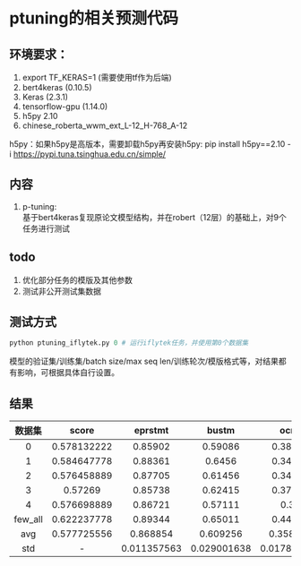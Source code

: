 # ptuning的相关预测代码

## 环境要求：
1. export TF_KERAS=1  (需要使用tf作为后端)
1. bert4keras (0.10.5)
1. Keras (2.3.1)
1. tensorflow-gpu (1.14.0)
1. h5py 2.10
1. chinese_roberta_wwm_ext_L-12_H-768_A-12

h5py：如果h5py是高版本，需要卸载h5py再安装h5py:
pip install h5py==2.10 -i https://pypi.tuna.tsinghua.edu.cn/simple/

## 内容
1. p-tuning:    
   基于bert4keras复现原论文模型结构，并在robert（12层）的基础上，对9个任务进行测试

## todo
1. 优化部分任务的模版及其他参数
1. 测试非公开测试集数据


## 测试方式
```python
python ptuning_iflytek.py 0 # 运行iflytek任务，并使用第0个数据集
```
模型的验证集/训练集/batch size/max seq len/训练轮次/模版格式等，对结果都有影响，可根据具体自行设置。

## 结果
| 数据集   | score     | eprstmt  | bustm  | ocnli   | csldcp   | tnews | wsc | ifytek| csl | chid  |
| :----:| :----:  | :----: |:----: |:----: |:----: |:----: |:----: |:----: |:----: |:----: |
|0|0.578132222| 0.85902	| 0.59086	| 0.38135	| 0.57063	| 0.55277	| 0.55328	| 0.57791	| 0.51797	| 0.5994	| 
|1|0.584647778| 0.88361	| 0.6456	| 0.34405	| 0.56166	| 0.54158	| 0.61373	| 0.57599	| 0.49471	| 0.6009	| 
|2|0.576458889| 0.87705	| 0.61456	| 0.34246	| 0.54877	| 0.53038	| 0.58402	| 0.57216	| 0.50035	| 0.61838	| 
|3|0.57269| 0.85738	| 0.62415	| 0.37302	| 0.54933	| 0.53412	| 0.5625	| 0.56577	| 0.50352	| 0.58442	| 
|4|0.576698889| 0.86721	| 0.57111	| 0.35	| 0.57063	| 0.55277	| 0.5625	| 0.59004	| 0.52713	| 0.5989	| 
|few_all|0.622237778| 0.89344	| 0.65011	| 0.44444	| 0.63509	| 0.55917	| 0.6752	| 0.62261	| 0.51868	| 0.6014	| 
|avg|0.577725556| 0.868854	| 0.609256	| 0.358176	| 0.560204	| 0.542324	| 0.575206	| 0.576374	| 0.508736	| 0.6004	| 
|std|-| 0.011357563	| 0.029001638	| 0.017823875	| 0.010822466	| 0.010353214	| 0.024317789	| 0.008936847	| 0.013396514	| 0.012063797	